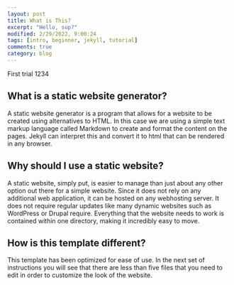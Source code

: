 ```yaml
---
layout: post
title: What is This?
excerpt: "Hello, sup?"
modified: 2/29/2022, 9:00:24
tags: [intro, beginner, jekyll, tutorial]
comments: true
category: blog
---
```


First trial 1234

## What is a static website generator?
A static website generator is a program that allows for a website to be created using alternatives to HTML. In this case we are using a simple text markup language called Markdown to create and format the content on the pages. Jekyll can interpret this and convert it to html that can be rendered in any browser.

## Why should I use a static website?
A static website, simply put, is easier to manage than just about any other option out there for a simple website. Since it does not rely on any additional web application, it can be hosted on any webhosting server. It does not require regular updates like many dynamic websites such as WordPress or Drupal require. Everything that the website needs to work is contained within one directory, making it incredibly easy to move.

## How is this template different?
This template has been optimized for ease of use. In the next set of instructions you will see that there are less than five files that you need to edit in order to customize the look of the website.
